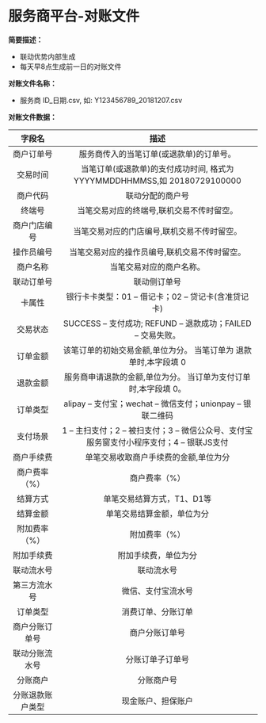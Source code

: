 # 服务商平台-对账文件

**简要描述：** 

- 联动优势内部生成
- 每天早8点生成前一日的对账文件


**对账文件名称：**

- 服务商 ID_日期.csv, 如: Y123456789_20181207.csv 

**对账文件数据：**

|    字段名    |      描述      | 
| :----------: | :------------: | 
| 商户订单号   |   服务商传入的当笔订单(或退款单)的订单号。   |
| 交易时间     |    当笔订单(或退款单)的支付成功时间, 格式为 YYYYMMDDHHMMSS,如 20180729100000    |
| 商户代码     |    联动分配的商户号    |
| 终端号       |    当笔交易对应的终端号,联机交易不传时留空。    |
| 商户门店编号 |    当笔交易对应的门店编号,联机交易不传时留空。    |
| 操作员编号   |    当笔交易对应的操作员编号,联机交易不传时留空。    |
| 商户名称     |    当笔交易对应的商户名称。    |
| 联动订单号   |    联动侧订单号    |
| 卡属性  	   |    银行卡卡类型：01 – 借记卡；02 – 贷记卡(含准贷记 卡)     |
| 交易状态     |    SUCCESS – 支付成功; REFUND – 退款成功；FAILED – 交易失败。    |
| 订单金额     |    该笔订单的初始交易金额,单位为分。 当笔订单为 退款单时,本字段填 0     |
| 退款金额     |    服务商申请退款的金额,单位为分。 当订单为支付订单时,本字段填 0。     |
| 订单类型     |     alipay – 支付宝；wechat – 微信支付；unionpay – 银联二维码     |
| 支付场景     |    1 – 主扫支付；2 – 被扫支付；3 – 微信公众号、支付宝服务窗支付小程序支付；4 – 银联JS支付     |
| 商户手续费   |    单笔交易收取商户手续费的金额,单位为分     |
| 商户费率（%）|    商户费率（%）     |
| 结算方式     |    单笔交易结算方式，T1、D1等     |
| 结算金额     |    单笔交易结算金额，单位为分     |
| 附加费率（%）|    附加费率（%）     |
| 附加手续费   |     附加手续费，单位为分     |
| 联动流水号   |    联动流水号     |
| 第三方流水号 |    微信、支付宝流水号     |
| 订单类型     |   消费订单、分账订单     |
| 商户分账订单号 |    商户分账订单号    |
| 联动分账流水号 |    分账订单子订单号     |
| 分账商户      |    分账商户号     |
| 分账退款账户类型 |    现金账户、担保账户     |
